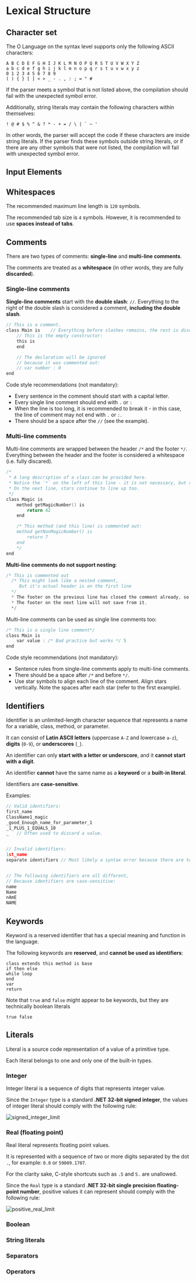 # Lexical Structure

## Character set

The O Language on the syntax level supports only the following ASCII characters:

```
A B C D E F G H I J K L M N O P Q R S T U V W X Y Z
a b c d e f g h i j k l m n o p q r s t u v w x y z
0 1 2 3 4 5 6 7 8 9
( ) { } [ ] < > _ - . , : ; = " #
```

If the parser meets a symbol that is not listed above, the compilation should fail with the unexpected symbol error.

Additionally, string literals may contain the following characters within themselves:

```
! @ # $ % ^ & ? * - + = / \ | ` ~ '
```

In other words, the parser will accept the code if these characters are inside string literals. If the parser finds these symbols outside string literals, or if there are any other symbols that were not listed, the compilation will fail with unexpected symbol error.

## Input Elements

## Whitespaces

The recommended maximum line length is `120` symbols.

The recommended tab size is `4` symbols. However, it is recommended to use **spaces instead of tabs**.

## Comments

There are two types of comments: **single-line** and **multi-line comments**.

The comments are treated as a **whitespace** (in other words, they are fully **discarded**).

### Single-line comments

**Single-line comments** start with the **double slash**: `//`.
Everything to the right of the double slash is considered a comment, **including the double slash**.

```c
// This is a comment.
class Main is    // Everything before slashes remains, the rest is discarded.
    // This is the empty constructor:
    this is
    end

    // The declaration will be ignored
    // because it was commented out:
    // var number : 0
end
```

Code style recommendations (not mandatory):
  - Every sentence in the comment should start with a capital letter.
  - Every single line comment should end with `.` or `:`
  - When the line is too long, it is recommended to break it - in this case, the line of comment may not end with `.` or `:`.
  - There should be a space after the `//` (see the example).

### Multi-line comments

Multi-line comments are wrapped between the header `/*` and the footer `*/`. Everything between the header and the footer is considered a whitespace (i.e. fully discared).

```c
/*
 * A long description of a class can be provided here.
 * Notice the `*` on the left of this line - it is not necessary, but recommended.
 * On the next line, stars continue to line up too.
 */
class Magic is
    method getMagicNumber() is
        return 42
    end

    /* This method (and this line) is commented out:
    method getNonMagicNumber() is
        return 7
    end
    */
end
```

**Multi-line comments do not support nesting**:

```c
/* This is commented out
  /* This might look like a nested comment,
     But it's actual header is on the first line
  */
  * The footer on the previous line has closed the comment already, so there is a syntax error.
  * The footer on the next line will not save from it.
  */
```

Multi-line comments can be used as single line comments too:

```c
/* This is a single line comment*/
class Main is
    var value : /* Bad practice but works */ 5
end
```

Code style recommendations (not mandatory):
  - Sentence rules from single-line comments apply to multi-line comments.
  - There should be a space after `/*` and before `*/`.
  - Use star symbols to align each line of the comment. Align stars vertically. Note the spaces after each star (refer to the first example).

## Identifiers

Identifier is an unlimited-length character sequence that represents a name for a variable, class, method, or parameter.

It can consist of **Latin ASCII letters** (uppercase `A-Z` and lowercase `a-z`), **digits** (`0-9`), or **underscores** (`_`).

An identifier can only **start with a letter or underscore**, and it **cannot start with a digit**.

An identifier **cannot** have the same name as a **keyword** or a **built-in literal**.

Identifiers are **case-sensitive**.

Examples:

```c
// Valid identifiers:
first_name
ClassName1_magic
_good_Enough_name_for_parameter_1
_1_PLUS_1_EQUALS_10
_   // Often used to discard a value.


// Invalid identifiers:
1st_name
separate identifiers // Most likely a syntax error because there are two of them.


// The following identifiers are all different,
// Because identifiers are case-sensitive:
name
Name
nAmE
NAME
```

## Keywords

Keyword is a reserved identifier that has a special meaning and function in the language.

The following keywords are **reserved**, and **cannot be used as identifiers**:

```
class extends this method is base
if then else
while loop
end
var
return
```

Note that `true` and `false` might appear to be keywords, but they are technically boolean literals

```
true false
```

## Literals

Literal is a source code representation of a value of a primitive type.

Each literal belongs to one and only one of the built-in types.

### Integer

Integer literal is a sequence of digits that represents integer value.

Since the `Integer` type is a standard **.NET 32-bit signed integer**, the values of integer literal should comply with the following rule:

![signed_integer_limit](https://user-images.githubusercontent.com/49134679/163717203-b5308489-ae24-4a85-99f7-7b9a66c4d6e7.png)

### Real (floating point)

Real literal represents floating point values.

It is represented with a sequence of two or more digits separated by the dot `.`, for example: `0.0` or `59009.1707`.

For the clarity sake, C-style shortcuts such as `.5` and `5.` are unallowed.

Since the `Real` type is a standard **.NET 32-bit single precision floating-point number**, positive values it can represent should comply with the following rule:

![positive_real_limit](https://user-images.githubusercontent.com/49134679/163717837-9164826e-7dad-4595-88ef-c1139b606ceb.png)

### Boolean

### String literals

### Separators

### Operators

